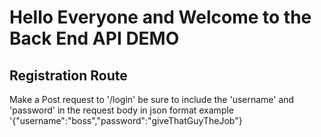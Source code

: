 # Hello Everyone and Welcome to the Back End API DEMO


## Registration Route

Make a Post request to  '/login'  be sure to include the 'username' and 'password' in the request body in json format    example '{"username":"boss","password":"giveThatGuyTheJob"}
